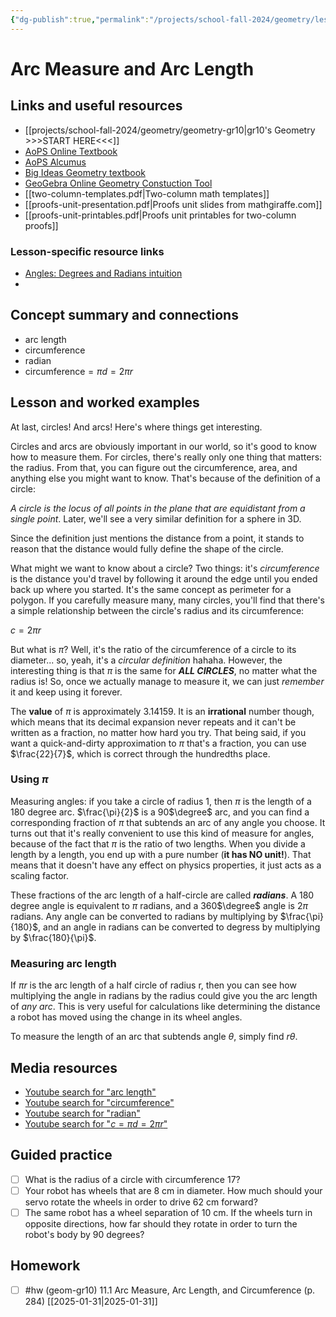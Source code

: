 ```yaml
---
{"dg-publish":true,"permalink":"/projects/school-fall-2024/geometry/lessons/11-1-arc-measure-length/"}
---
```



#  Arc Measure and Arc Length

## Links and useful resources 

- [[projects/school-fall-2024/geometry/geometry-gr10\|gr10's Geometry >>>START HERE<<<]]
- [AoPS Online Textbook](https://artofproblemsolving.com/ebooks/intro-geometry-ebook/c0toc)
- [AoPS Alcumus](https://artofproblemsolving.com/teacher/students)
- [Big Ideas Geometry textbook](https://bim.easyaccessmaterials.com/?level=12)
- [GeoGebra Online Geometry Constuction Tool](https://www.geogebra.org/geometry?lang=en/)
- [[two-column-templates.pdf|Two-column math templates]]
- [[proofs-unit-presentation.pdf|Proofs unit slides from mathgiraffe.com]]
- [[proofs-unit-printables.pdf|Proofs unit printables for two-column proofs]]


### Lesson-specific resource links


- [Angles: Degrees and Radians intuition](https://betterexplained.com/articles/intuitive-guide-to-angles-degrees-and-radians/) 
-  


## Concept summary and connections


- arc length 
- circumference 
- radian 
- $\text{circumference} = \pi d = 2 \pi r$ 

## Lesson and worked examples

At last, circles! And arcs! Here's where things get interesting.

Circles and arcs are obviously important in our world, so it's good to know how to measure them. For circles, there's really only one thing that matters: the radius. From that, you can figure out the circumference, area, and anything else you might want to know. That's because of the definition of a circle:

*A circle is the locus of all points in the plane that are equidistant from a single point*. Later, we'll see a very similar definition for a sphere in 3D.

Since the definition just mentions the distance from a point, it stands to reason that the distance would fully define the shape of the circle.

What might we want to know about a circle? Two things: it's *circumference* is the distance you'd travel by following it around the edge until you ended back up where you started. It's the same concept as perimeter for a polygon. If you carefully measure many, many circles, you'll find that there's a simple relationship between the circle's radius and its circumference:

$c = 2\pi r$

But what is $\pi$? Well, it's the ratio of the circumference of a circle to its diameter... so, yeah, it's a *circular definition* hahaha. However, the interesting thing is that $\pi$ is the same for ***ALL CIRCLES***, no matter what the radius is! So, once we actually manage to measure it, we can just *remember* it and keep using it forever. 

The **value** of $\pi$ is approximately $3.14159$. It is an **irrational** number though, which means that its decimal expansion never repeats and it can't be written as a fraction, no matter how hard you try.  That being said, if you want a quick-and-dirty approximation to $\pi$ that's a fraction, you can use $\frac{22}{7}$, which is correct through the hundredths place.

### Using $\pi$

Measuring angles: if you take a circle of radius 1, then $\pi$ is the length of a 180 degree arc. $\frac{\pi}{2}$ is a 90$\degree$ arc, and you can find a corresponding fraction of $\pi$ that subtends an arc of any angle you choose. It turns out that it's really convenient to use this kind of measure for angles, because of the fact that $\pi$ is the ratio of two lengths. When you divide a length by a length, you end up with a pure number (**it has NO unit!**). That means that it doesn't have any effect on physics properties, it just acts as a scaling factor.

These fractions of the arc length of a half-circle are called ***radians***. A 180 degree angle is equivalent to $\pi$ radians, and a 360$\degree$ angle is $2\pi$ radians. Any angle can be converted to radians by multiplying by $\frac{\pi}{180}$, and an angle in radians can be converted to degress by multiplying by $\frac{180}{\pi}$. 

### Measuring arc length

If $\pi r$ is the arc length of a half circle of radius r, then you can see how multiplying the angle in radians by the radius could give you the arc length of *any arc*. This is very useful for calculations like determining the distance a robot has moved using the change in its wheel angles.

To measure the length of an arc that subtends angle $\theta$, simply find $r \theta$. 

## Media resources

- [Youtube search for "arc length"](https://www.youtube.com/results?search_query=arc%20length) 
- [Youtube search for "circumference"](https://www.youtube.com/results?search_query=circumference) 
- [Youtube search for "radian"](https://www.youtube.com/results?search_query=radian) 
- [Youtube search for "$c = \pi d = 2 \pi r$"](https://www.youtube.com/results?search_query=$c%20=%20%5Cpi%20d%20=%202%20%5Cpi%20r$) 

## Guided practice


- [ ] What is the radius of a circle with circumference 17?  
- [ ] Your robot has wheels that are 8 cm in diameter. How much should your servo rotate the wheels in order to drive 62 cm forward?
- [ ] The same robot has a wheel separation of 10 cm. If the wheels turn in opposite directions, how far should they rotate in order to turn the robot's body by 90 degrees?

## Homework

- [ ] #hw (geom-gr10) 11.1 Arc Measure, Arc Length, and Circumference  (p. 284) [[2025-01-31\|2025-01-31]]

